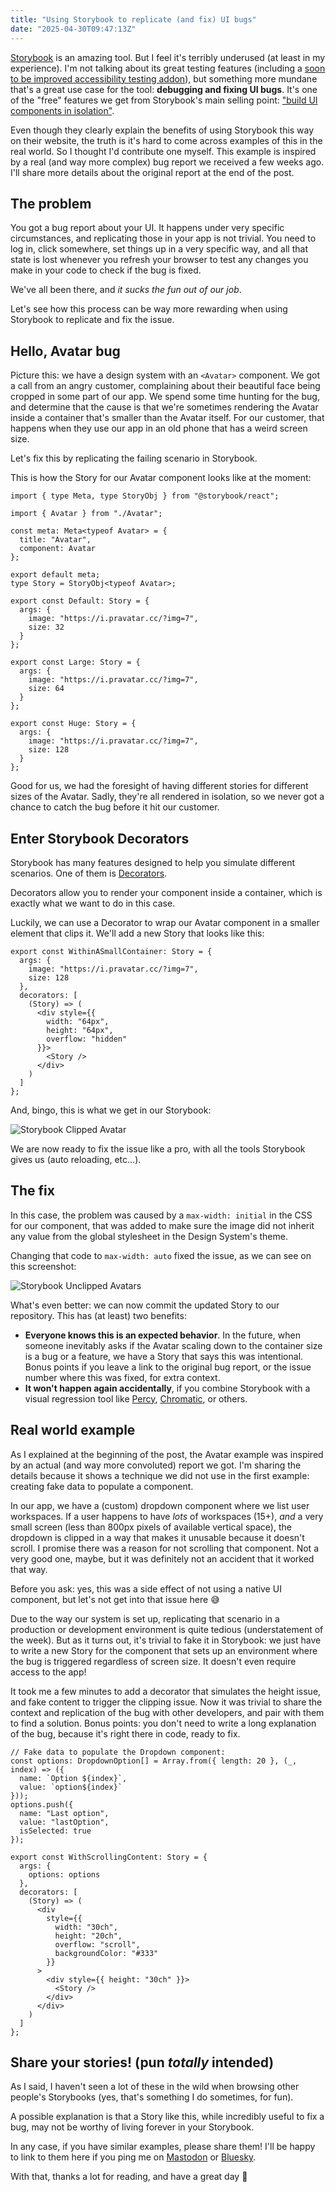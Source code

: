 ```yaml
---
title: "Using Storybook to replicate (and fix) UI bugs"
date: "2025-04-30T09:47:13Z"
---
```


[Storybook](https://storybook.js.org) is an amazing tool. But I feel it's terribly underused (at least in my experience). I'm not talking about its great testing features (including a [soon to be improved accessibility testing addon](https://storybook.js.org/blog/preview-the-new-accessibility-addon/)), but something more mundane that's a great use case for the tool: **debugging and fixing UI bugs**. It's one of the "free" features we get from Storybook's main selling point: ["build UI components in isolation"](https://storybook.js.org/docs/get-started/why-storybook).

Even though they clearly explain the benefits of using Storybook this way on their website, the truth is it's hard to come across examples of this in the real world. So I thought I'd contribute one myself. This example is inspired by a real (and way more complex) bug report we received a few weeks ago. I'll share more details about the original report at the end of the post.

## The problem

You got a bug report about your UI. It happens under very specific circumstances, and replicating those in your app is not trivial. You need to log in, click somewhere, set things up in a very specific way, and all that state is lost whenever you refresh your browser to test any changes you make in your code to check if the bug is fixed.

We've all been there, and _it sucks the fun out of our job_.

Let's see how this process can be way more rewarding when using Storybook to replicate and fix the issue.

## Hello, Avatar bug

Picture this: we have a design system with an `<Avatar>` component. We got a call from an angry customer, complaining about their beautiful face being cropped in some part of our app. We spend some time hunting for the bug, and determine that the cause is that we're sometimes rendering the Avatar inside a container that's smaller than the Avatar itself. For our customer, that happens when they use our app in an old phone that has a weird screen size.

Let's fix this by replicating the failing scenario in Storybook.

This is how the Story for our Avatar component looks like at the moment:

```tsx
import { type Meta, type StoryObj } from "@storybook/react";

import { Avatar } from "./Avatar";

const meta: Meta<typeof Avatar> = {
  title: "Avatar",
  component: Avatar
};

export default meta;
type Story = StoryObj<typeof Avatar>;

export const Default: Story = {
  args: {
    image: "https://i.pravatar.cc/?img=7",
    size: 32
  }
};

export const Large: Story = {
  args: {
    image: "https://i.pravatar.cc/?img=7",
    size: 64
  }
};

export const Huge: Story = {
  args: {
    image: "https://i.pravatar.cc/?img=7",
    size: 128
  }
};
```

Good for us, we had the foresight of having different stories for different sizes of the Avatar. Sadly, they're all rendered in isolation, so we never got a chance to catch the bug before it hit our customer.

## Enter Storybook Decorators

Storybook has many features designed to help you simulate different scenarios. One of them is [Decorators](https://storybook.js.org/docs/writing-stories/decorators).

Decorators allow you to render your component inside a container, which is exactly what we want to do in this case.

Luckily, we can use a Decorator to wrap our Avatar component in a smaller element that clips it. We'll add a new Story that looks like this:

```tsx
export const WithinASmallContainer: Story = {
  args: {
    image: "https://i.pravatar.cc/?img=7",
    size: 128
  },
  decorators: [
    (Story) => (
      <div style={{
        width: "64px",
        height: "64px",
        overflow: "hidden"
      }}>
        <Story />
      </div>
    )
  ]
};
```

And, bingo, this is what we get in our Storybook:

![Storybook Clipped Avatar](@images/storybook-clipped-avatars.png)

We are now ready to fix the issue like a pro, with all the tools Storybook gives us (auto reloading, etc…).

## The fix

In this case, the problem was caused by a `max-width: initial` in the CSS for our component, that was added to make sure the image did not inherit any value from the global stylesheet in the Design System's theme.

Changing that code to `max-width: auto` fixed the issue, as we can see on this screenshot:

![Storybook Unclipped Avatars](@images/storybook-nonclipped-avatars.png)

What's even better: we can now commit the updated Story to our repository. This has (at least) two benefits:

- **Everyone knows this is an expected behavior**. In the future, when someone inevitably asks if the Avatar scaling down to the container size is a bug or a feature, we have a Story that says this was intentional. Bonus points if you leave a link to the original bug report, or the issue number where this was fixed, for extra context.
- **It won't happen again accidentally**, if you combine Storybook with a visual regression tool like [Percy](https://percy.io), [Chromatic](https://www.chromatic.com), or others.

## Real world example

As I explained at the beginning of the post, the Avatar example was inspired by an actual (and way more convoluted) report we got. I'm sharing the details because it shows a technique we did not use in the first example: creating fake data to populate a component.

In our app, we have a (custom) dropdown component where we list user workspaces. If a user happens to have *lots* of workspaces (15+), *and* a very small screen (less than 800px pixels of available vertical space), the dropdown is clipped in a way that makes it unusable because it doesn't scroll. I promise there was a reason for not scrolling that component. Not a very good one, maybe, but it was definitely not an accident that it worked that way.

<aside>
Before you ask: yes, this was a side effect of not using a native UI component, but let's not get into that issue here 😅
</aside>

Due to the way our system is set up, replicating that scenario in a production or development environment is quite tedious (understatement of the week). But as it turns out, it's trivial to fake it in Storybook: we just have to write a new Story for the component that sets up an environment where the bug is triggered regardless of screen size. It doesn't even require access to the app!

It took me a few minutes to add a decorator that simulates the height issue, and fake content to trigger the clipping issue. Now it was trivial to share the context and replication of the bug with other developers, and pair with them to find a solution. Bonus points: you don't need to write a long explanation of the bug, because it's right there in code, ready to fix.

```tsx
// Fake data to populate the Dropdown component:
const options: DropdownOption[] = Array.from({ length: 20 }, (_, index) => ({
  name: `Option ${index}`,
  value: `option${index}`
}));
options.push({
  name: "Last option",
  value: "lastOption",
  isSelected: true
});

export const WithScrollingContent: Story = {
  args: {
    options: options
  },
  decorators: [
    (Story) => (
      <div
        style={{
          width: "30ch",
          height: "20ch",
          overflow: "scroll",
          backgroundColor: "#333"
        }}
      >
        <div style={{ height: "30ch" }}>
          <Story />
        </div>
      </div>
    )
  ]
};
```

## Share your stories! (pun _totally_ intended)

As I said, I haven't seen a lot of these in the wild when browsing other people's Storybooks (yes, that's something I do sometimes, for fun).

A possible explanation is that a Story like this, while incredibly useful to fix a bug, may not be worthy of living forever in your Storybook.

In any case, if you have similar examples, please share them! I'll be happy to link to them here if you ping me on [Mastodon](https://mastodon.online/@bomberstudios) or [Bluesky](https://bsky.app/profile/bomberstudios.com).

With that, thanks a lot for reading, and have a great day 🦄
